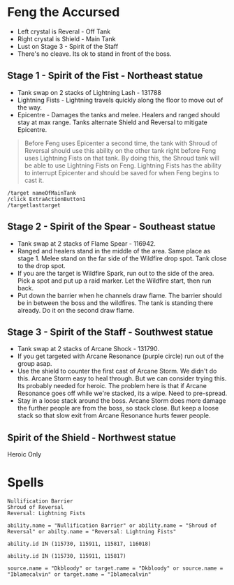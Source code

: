 # Feng the Accursed

- Left crystal is Reveral - Off Tank
- Right crystal is Shield - Main Tank
- Lust on Stage 3 - Spirit of the Staff
- There's no cleave. Its ok to stand in front of the boss.

## Stage 1 - Spirit of the Fist - Northeast statue

- Tank swap on 2 stacks of Lightning Lash - 131788
- Lightning Fists - Lightning travels quickly along the floor to move out of the way.
- Epicentre - Damages the tanks and melee.  Healers and ranged should stay at max range.  Tanks alternate Shield and Reversal to mitigate Epicentre.

> Before Feng uses Epicenter a second time, the tank with Shroud of Reversal should use this ability on the other tank right before Feng uses Lightning Fists on that tank. By doing this, the Shroud tank will be able to use Lightning Fists on Feng. Lightning Fists has the ability to interrupt Epicenter and should be saved for when Feng begins to cast it.

```
/target nameOfMainTank
/click ExtraActionButton1
/targetlasttarget
```

## Stage 2 - Spirit of the Spear - Southeast statue

- Tank swap at 2 stacks of Flame Spear - 116942.
- Ranged and healers stand in the middle of the area. Same place as stage 1.  Melee stand on the far side of the Wildfire drop spot. Tank close to the drop spot.
- If you are the target is Wildfire Spark, run out to the side of the area. Pick a spot and put up a raid marker.  Let the Wildfire start, then run back.
- Put down the barrier when he channels draw flame. The barrier should be in between the boss and the wildfires. The tank is standing there already. Do it on the second draw flame.


## Stage 3 - Spirit of the Staff - Southwest statue

- Tank swap at 2 stacks of Arcane Shock - 131790.
- If you get targeted with Arcane Resonance (purple circle) run out of the group asap.
- Use the shield to counter the first cast of Arcane Storm.  We didn't do this. Arcane Storm easy to heal through. But we can consider trying this. Its probably needed for heroic.  The problem here is that if Arcane Resonance goes off while we're stacked, its a wipe.  Need to pre-spread.
- Stay in a loose stack around the boss. Arcane Storm does more damage the further people are from the boss, so stack close. But keep a loose stack so that slow exit from Arcane Resonance hurts fewer people.

## Spirit of the Shield - Northwest statue

Heroic Only


# Spells

```
Nullification Barrier
Shroud of Reversal
Reversal: Lightning Fists

ability.name = "Nullification Barrier" or ability.name = "Shroud of Reversal" or abilty.name = "Reversal: Lightning Fists" 

ability.id IN (115730, 115911, 115817, 116018)

ability.id IN (115730, 115911, 115817)

source.name = "Dkbloody" or target.name = "Dkbloody" or source.name = "Iblamecalvin" or target.name = "Iblamecalvin"
```
